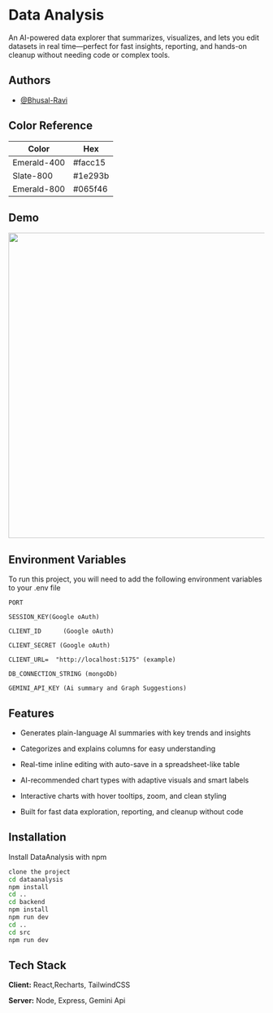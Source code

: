 
# Data Analysis

An AI-powered data explorer that summarizes, visualizes, and lets you edit datasets in real time—perfect for fast insights, reporting, and hands-on cleanup without needing code or complex tools.

## Authors

- [@Bhusal-Ravi](https://github.com/Bhusal-Ravi)

## Color Reference

| Color             | Hex                                                                |
| ----------------- | ------------------------------------------------------------------ |
| Emerald-400 |  #facc15 |
| Slate-800 | #1e293b |
| Emerald-800 | #065f46 |



## Demo
<img src="https://i.imgur.com/EhYZKXz.gif" width="600"/>





## Environment Variables

To run this project, you will need to add the following environment variables to your .env file


`PORT`    

`SESSION_KEY(Google oAuth)`

`CLIENT_ID      (Google oAuth) `

`CLIENT_SECRET (Google oAuth)`

`CLIENT_URL=  "http://localhost:5175" (example)`

`DB_CONNECTION_STRING (mongoDb)`

`GEMINI_API_KEY (Ai summary and Graph Suggestions)`

## Features

- Generates plain-language AI summaries with key trends and insights

- Categorizes and explains columns for easy understanding

- Real-time inline editing with auto-save in a spreadsheet-like table

- AI-recommended chart types with adaptive visuals and smart labels

- Interactive charts with hover tooltips, zoom, and clean styling

- Built for fast data exploration, reporting, and cleanup without code



## Installation

Install DataAnalysis with npm

```bash
clone the project
cd dataanalysis
npm install
cd ..
cd backend
npm install
npm run dev
cd ..
cd src
npm run dev
```
    
## Tech Stack

**Client:** React,Recharts, TailwindCSS

**Server:** Node, Express, Gemini Api

